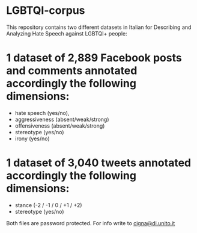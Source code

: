 # LGBTQI-corpus

This repository contains two different datasets in Italian for Describing and Analyzing Hate Speech against LGBTQI+ people:

# 1 dataset of 2,889 Facebook posts and comments annotated accordingly the following dimensions: 
- hate speech (yes/no), 
- aggressiveness (absent/weak/strong)
- offensiveness (absent/weak/strong)
- stereotype (yes/no)
- irony (yes/no)

# 1 dataset of 3,040 tweets annotated accordingly the following dimensions:
- stance (-2 / -1 / 0 / +1 / +2)
- stereotype (yes/no)


Both files are password protected. For info write to cigna@di.unito.it
